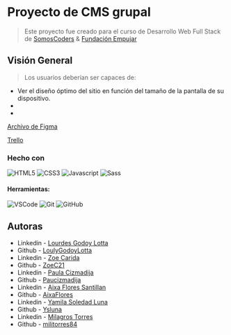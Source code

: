 # Proyecto de CMS grupal
> Este proyecto fue creado para el curso de Desarrollo Web Full Stack de [SomosCoders](https://somoscoders.org/es) & [Fundación Empujar](https://fundacionempujar.org/)

## Visión General
> Los usuarios deberían ser capaces de:

- Ver el diseño óptimo del sitio en función del tamaño de la pantalla de su dispositivo.
- 
- 

[Archivo de Figma](https://www.figma.com/file/gY397ySAP5oGdNuEbFdSpH/CMS---Equipo-3?type=design&node-id=0-1&mode=design&t=u2Fb8Yf8vykDra65-0)

[Trello](https://trello.com/b/4FncHCwr/cms)


### Hecho con

![HTML5](https://img.shields.io/badge/-HTML5-E34F26?style=flat&logo=html5&logoColor=white)
![CSS3](https://img.shields.io/badge/-CSS3-1572B6?style=flat&logo=css3) 
![Javascript](https://img.shields.io/badge/-JavaScript-EDD222?style=flat&logo=javascript&logoColor=white)
![Sass](https://img.shields.io/badge/-Sass-C76494?style=flat&logo=sass&logoColor=white
)

#### Herramientas:
![VSCode](https://img.shields.io/badge/-VSCode-007ACC?style=flat&logo=visual-studio-code&logoColor=white)
![Git](https://img.shields.io/badge/-Git-F05032?style=flat&logo=git&logoColor=white)
![GitHub](https://img.shields.io/badge/-Github-181717?style=flat&logo=github&logoColor=white)

## Autoras

- Linkedin - [Lourdes Godoy Lotta](https://www.linkedin.com/in/lourdes-camila-godoy-lotta-0330621bb/)
- Github - [LoulyGodoyLotta](https://github.com/LoulyGodoyLotta)
- Linkedin - [Zoe Carida](https://www.linkedin.com/in/zoe-n-carida-6158b927a/)
- Github - [ZoeC21](https://github.com/ZoeC21)
- Linkedin - [Paula Cizmadija](https://www.linkedin.com/in/paulacizmadija/)
- Github - [Paucizmadija](https://github.com/Paucizmadija)
- Linkedin - [Aixa Flores Santillan](https://www.linkedin.com/in/aixa-flores-santillan/)
- Github - [AixaFlores](https://github.com/AixaFlores)
- Linkedin - [Yamila Soledad Luna](https://www.linkedin.com/in/yamila-soledad-luna-b45850282/)
- Github - [Ysluna](https://github.com/Ysluna)
- Linkedin - [Milagros Torres](https://www.linkedin.com/in/mili-torres-02918b268/)
- Github - [militorres84](https://github.com/militorres84)
